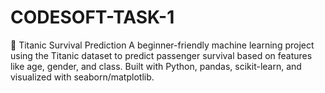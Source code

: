 # CODESOFT-TASK-1
🚢 Titanic Survival Prediction A beginner-friendly machine learning project using the Titanic dataset to predict passenger survival based on features like age, gender, and class. Built with Python, pandas, scikit-learn, and visualized with seaborn/matplotlib.
